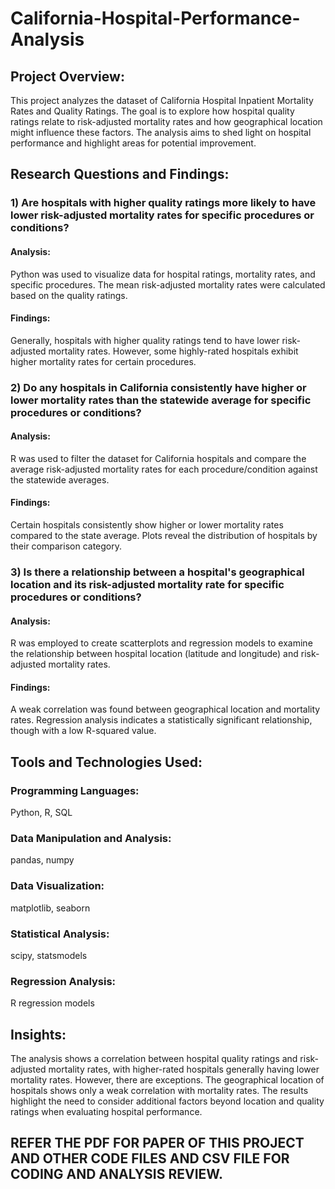 # California-Hospital-Performance-Analysis

## Project Overview:
This project analyzes the dataset of California Hospital Inpatient Mortality Rates and Quality Ratings. The goal is to explore how hospital quality ratings relate to risk-adjusted mortality rates and how geographical location might influence these factors. The analysis aims to shed light on hospital performance and highlight areas for potential improvement.

## Research Questions and Findings:

### 1) Are hospitals with higher quality ratings more likely to have lower risk-adjusted mortality rates for specific procedures or conditions?

#### Analysis: 
Python was used to visualize data for hospital ratings, mortality rates, and specific procedures. The mean risk-adjusted mortality rates were calculated based on the quality ratings.

#### Findings: 
Generally, hospitals with higher quality ratings tend to have lower risk-adjusted mortality rates. However, some highly-rated hospitals exhibit higher mortality rates for certain procedures.

### 2) Do any hospitals in California consistently have higher or lower mortality rates than the statewide average for specific procedures or conditions?

#### Analysis: 
R was used to filter the dataset for California hospitals and compare the average risk-adjusted mortality rates for each procedure/condition against the statewide averages.

####  Findings: 
Certain hospitals consistently show higher or lower mortality rates compared to the state average. Plots reveal the distribution of hospitals by their comparison category.

### 3) Is there a relationship between a hospital's geographical location and its risk-adjusted mortality rate for specific procedures or conditions?

#### Analysis: 
R was employed to create scatterplots and regression models to examine the relationship between hospital location (latitude and longitude) and risk-adjusted mortality rates.

#### Findings:
A weak correlation was found between geographical location and mortality rates. Regression analysis indicates a statistically significant relationship, though with a low R-squared value.

## Tools and Technologies Used:

### Programming Languages: 
Python, R, SQL
### Data Manipulation and Analysis:
pandas, numpy

### Data Visualization: 
matplotlib, seaborn

### Statistical Analysis: 
scipy, statsmodels

### Regression Analysis: 
R regression models

## Insights:
The analysis shows a correlation between hospital quality ratings and risk-adjusted mortality rates, with higher-rated hospitals generally having lower mortality rates. However, there are exceptions. The geographical location of hospitals shows only a weak correlation with mortality rates. The results highlight the need to consider additional factors beyond location and quality ratings when evaluating hospital performance.


## REFER THE PDF FOR PAPER OF THIS PROJECT AND OTHER CODE FILES AND CSV FILE FOR CODING AND ANALYSIS REVIEW.

